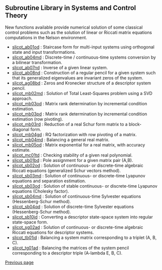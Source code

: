 ## Subroutine Library in Systems and Control Theory

New functions available provide numerical solution of some classical control problems such as the solution of linear or Riccati matrix equations computations in the Nelson environment.


* [slicot_ab01od](/help/en_US/slicot_ab01od.html) : Staircase form for multi-input systems using orthogonal state and input transformations. 
* [slicot_ab04md](/help/en_US/slicot_ab04md.html) : Discrete-time / continuous-time systems conversion by a bilinear transformation. 
* [slicot_ab07nd](/help/en_US/slicot_ab07nd.html) : Inverse of a given linear system. 
* [slicot_ab08nd](/help/en_US/slicot_ab08nd.html) : Construction of a regular pencil for a given system such that its generalized eigenvalues are invariant zeros of the system. 
* [slicot_ag08bd](/help/en_US/slicot_ag08bd.html) : Zeros and Kronecker structure of a descriptor system pencil. 
* [slicot_mb02md](/help/en_US/slicot_mb02md.html) : Solution of Total Least-Squares problem using a SVD approach. 
* [slicot_mb03od](/help/en_US/slicot_mb03od.html) : Matrix rank determination by incremental condition estimation. 
* [slicot_mb03pd](/help/en_US/slicot_mb03pd.html) : Matrix rank determination by incremental condition estimation (row pivoting). 
* [slicot_mb03rd](/help/en_US/slicot_mb03rd.html) : Reduction of a real Schur form matrix to a block-diagonal form. 
* [slicot_mb04gd](/help/en_US/slicot_mb04gd.html) : RQ factorization with row pivoting of a matrix. 
* [slicot_mb04md](/help/en_US/slicot_mb04md.html) : Balancing a general real matrix. 
* [slicot_mb05od](/help/en_US/slicot_mb05od.html) : Matrix exponential for a real matrix, with accuracy estimate. 
* [slicot_mc01td](/help/en_US/slicot_mc01td.html) : Checking stability of a given real polynomial. 
* [slicot_sb01bd](/help/en_US/slicot_sb01bd.html) : Pole assignment for a given matrix pair (A,B). 
* [slicot_sb02od](/help/en_US/slicot_sb02od.html) : Solution of continuous- or discrete-time algebraic Riccati equations (generalized Schur vectors method). 
* [slicot_sb03md](/help/en_US/slicot_sb03md.html) : Solution of continuous- or discrete-time Lyapunov equations and separation estimation. 
* [slicot_sb03od](/help/en_US/slicot_sb03od.html) : Solution of stable continuous- or discrete-time Lyapunov equations (Cholesky factor). 
* [slicot_sb04md](/help/en_US/slicot_sb04md.html) : Solution of continuous-time Sylvester equations (Hessenberg-Schur method). 
* [slicot_sb04qd](/help/en_US/slicot_sb04qd.html) : Solution of discrete-time Sylvester equations (Hessenberg-Schur method). 
* [slicot_sb10jd](/help/en_US/slicot_sb10jd.html) : Converting a descriptor state-space system into regular state-space form. 
* [slicot_sg02ad](/help/en_US/slicot_sg02ad.html) : Solution of continuous- or discrete-time algebraic Riccati equations for descriptor systems. 
* [slicot_tb01id](/help/en_US/slicot_tb01id.html) : Balancing a system matrix corresponding to a triplet (A, B, C). 
* [slicot_tg01ad](/help/en_US/slicot_tg01ad.html) : Balancing the matrices of the system pencil corresponding to a descriptor triple (A-lambda E, B, C). 

[Previous page](README.md)
